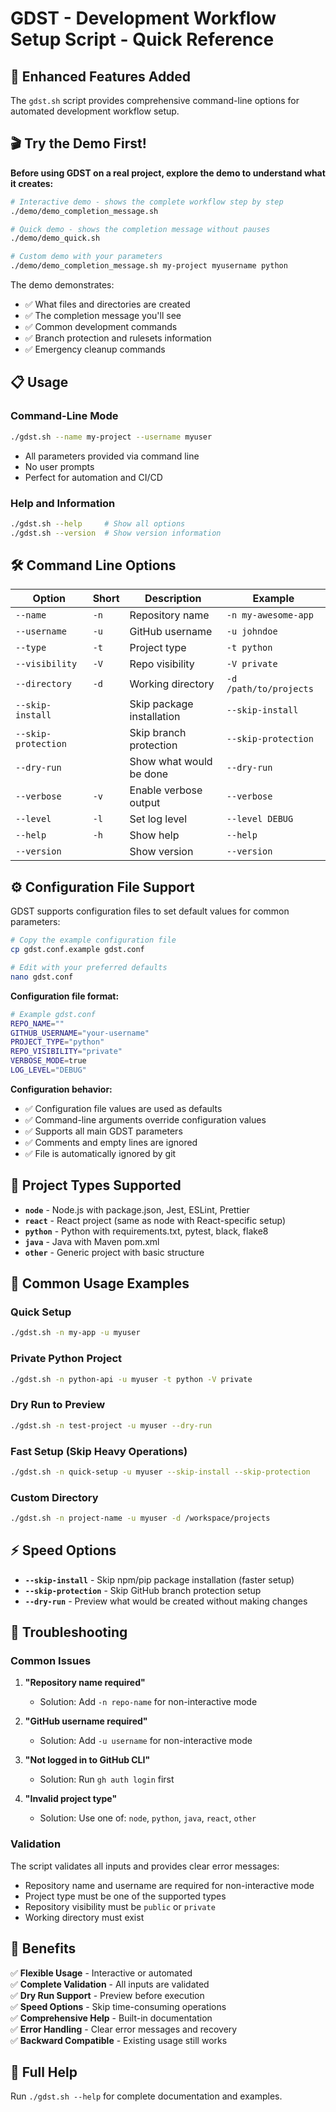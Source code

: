 # GDST - Development Workflow Setup Script - Quick Reference

## 🚀 **Enhanced Features Added**

The `gdst.sh` script provides comprehensive command-line options for automated development workflow setup.

## 🎬 **Try the Demo First!**

**Before using GDST on a real project, explore the demo to understand what it creates:**

```bash
# Interactive demo - shows the complete workflow step by step
./demo/demo_completion_message.sh

# Quick demo - shows the completion message without pauses
./demo/demo_quick.sh

# Custom demo with your parameters
./demo/demo_completion_message.sh my-project myusername python
```

The demo demonstrates:
- ✅ What files and directories are created
- ✅ The completion message you'll see
- ✅ Common development commands
- ✅ Branch protection and rulesets information
- ✅ Emergency cleanup commands

## 📋 **Usage**

### **Command-Line Mode**
```bash
./gdst.sh --name my-project --username myuser
```
- All parameters provided via command line
- No user prompts
- Perfect for automation and CI/CD

### **Help and Information**
```bash
./gdst.sh --help     # Show all options
./gdst.sh --version  # Show version information
```

## 🛠️ **Command Line Options**

| Option | Short | Description | Example |
|--------|-------|-------------|---------|
| `--name` | `-n` | Repository name | `-n my-awesome-app` |
| `--username` | `-u` | GitHub username | `-u johndoe` |
| `--type` | `-t` | Project type | `-t python` |
| `--visibility` | `-V` | Repo visibility | `-V private` |
| `--directory` | `-d` | Working directory | `-d /path/to/projects` |
| `--skip-install` | | Skip package installation | `--skip-install` |
| `--skip-protection` | | Skip branch protection | `--skip-protection` |
| `--dry-run` | | Show what would be done | `--dry-run` |
| `--verbose` | `-v` | Enable verbose output | `--verbose` |
| `--level` | `-l` | Set log level | `--level DEBUG` |
| `--help` | `-h` | Show help | `--help` |
| `--version` | | Show version | `--version` |

## ⚙️ **Configuration File Support**

GDST supports configuration files to set default values for common parameters:

```bash
# Copy the example configuration file
cp gdst.conf.example gdst.conf

# Edit with your preferred defaults
nano gdst.conf
```

**Configuration file format:**
```bash
# Example gdst.conf
REPO_NAME=""
GITHUB_USERNAME="your-username"
PROJECT_TYPE="python"
REPO_VISIBILITY="private"
VERBOSE_MODE=true
LOG_LEVEL="DEBUG"
```

**Configuration behavior:**
- ✅ Configuration file values are used as defaults
- ✅ Command-line arguments override configuration values
- ✅ Supports all main GDST parameters
- ✅ Comments and empty lines are ignored
- ✅ File is automatically ignored by git

## 🎯 **Project Types Supported**

- **`node`** - Node.js with package.json, Jest, ESLint, Prettier
- **`react`** - React project (same as node with React-specific setup)
- **`python`** - Python with requirements.txt, pytest, black, flake8
- **`java`** - Java with Maven pom.xml
- **`other`** - Generic project with basic structure

## 📝 **Common Usage Examples**

### **Quick Setup**
```bash
./gdst.sh -n my-app -u myuser
```

### **Private Python Project**
```bash
./gdst.sh -n python-api -u myuser -t python -V private
```

### **Dry Run to Preview**
```bash
./gdst.sh -n test-project -u myuser --dry-run
```

### **Fast Setup (Skip Heavy Operations)**
```bash
./gdst.sh -n quick-setup -u myuser --skip-install --skip-protection
```

### **Custom Directory**
```bash
./gdst.sh -n project-name -u myuser -d /workspace/projects
```

## ⚡ **Speed Options**

- **`--skip-install`** - Skip npm/pip package installation (faster setup)
- **`--skip-protection`** - Skip GitHub branch protection setup
- **`--dry-run`** - Preview what would be created without making changes

## 🔧 **Troubleshooting**

### **Common Issues**

1. **"Repository name required"**
   - Solution: Add `-n repo-name` for non-interactive mode

2. **"GitHub username required"**
   - Solution: Add `-u username` for non-interactive mode

3. **"Not logged in to GitHub CLI"**
   - Solution: Run `gh auth login` first

4. **"Invalid project type"**
   - Solution: Use one of: `node`, `python`, `java`, `react`, `other`

### **Validation**

The script validates all inputs and provides clear error messages:
- Repository name and username are required for non-interactive mode
- Project type must be one of the supported types
- Repository visibility must be `public` or `private`
- Working directory must exist

## 🎉 **Benefits**

✅ **Flexible Usage** - Interactive or automated  
✅ **Complete Validation** - All inputs are validated  
✅ **Dry Run Support** - Preview before execution  
✅ **Speed Options** - Skip time-consuming operations  
✅ **Comprehensive Help** - Built-in documentation  
✅ **Error Handling** - Clear error messages and recovery  
✅ **Backward Compatible** - Existing usage still works  

## 📖 **Full Help**

Run `./gdst.sh --help` for complete documentation and examples.
